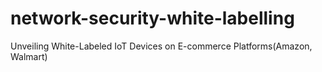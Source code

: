 # network-security-white-labelling
Unveiling White-Labeled IoT Devices on E-commerce Platforms(Amazon, Walmart)
